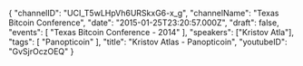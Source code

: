{
    "channelID": "UCI_T5wLHpVh6URSkxG6-x_g",
    "channelName": "Texas Bitcoin Conference",
    "date": "2015-01-25T23:20:57.000Z",
    "draft": false,
    "events": [
        "Texas Bitcoin Conference - 2014"
    ],
    "speakers": ["Kristov Atla"],
    "tags": [
        "Panopticoin"
    ],
    "title": "Kristov Atlas - Panopticoin",
    "youtubeID": "GvSjrOczOEQ"
}
